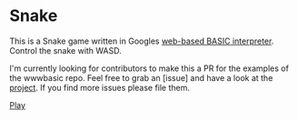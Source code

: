 # Snake

This is a Snake game written in Googles [web-based BASIC interpreter](https://github.com/google/wwwbasic). Control the snake with WASD.

I'm currently looking for contributors to make this a PR for the examples of the wwwbasic repo. Feel free to grab an [issue] and 
have a look at the [project](https://github.com/middle-way-approach/basic-snake/projects/1). If you find more issues please file them.

[Play](https://middle-way-approach.github.io/basic-snake/)